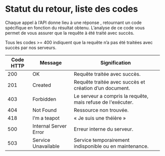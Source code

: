 # Statut du retour, liste des codes

Chaque appel à l’API donne lieu à une réponse , retournant un code spécifique en fonction du résultat obtenu. L’analyse de ce code vous permet de vous assurer que la requête à été traité avec succès.

Tous les codes >= 400 indiquent que la requête n’a pas été traitées avec succès par nos serveurs.


Code HTTP | Message | Signification
---------- | -- | ------------
200 | OK | Requête traitée avec succès.
201 | Created | Requête traitée avec succès et création d’un document.
403 | Forbidden | Le serveur a compris la requête, mais refuse de l'exécuter.
404 | Not Found | Ressource non trouvée.
418 | I’m a teapot | « Je suis une théière »
500 | Internal Server Error | Erreur interne du serveur.
503 | Service Unavailable | Service temporairement indisponible ou en maintenance.
